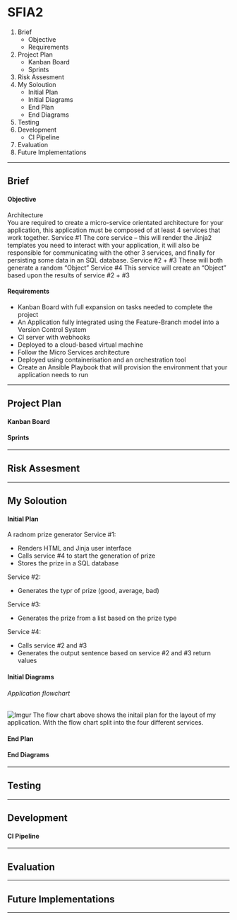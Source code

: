 # SFIA2

1. Brief 
    * Objective
    * Requirements
2. Project Plan
    * Kanban Board
    * Sprints
3. Risk Assesment 
4. My Soloution
    * Initial Plan
    * Initial Diagrams
    * End Plan
    * End Diagrams
5. Testing
6. Development
   * CI Pipeline
7. Evaluation 
8. Future Implementations 

---
## Brief

#### Objective
Architecture  
You are required to create a micro-service orientated architecture for your application, this application must be composed of at least 4 services that work together. 
Service #1 
The core service – this will render the Jinja2 templates you need to interact with your application, it will also be responsible for communicating with the other 3 services, and finally for persisting some data in an SQL database. 
Service #2 + #3 
These will both generate a random “Object” 
Service #4 
This service will create an “Object” based upon the results of service #2 + #3

#### Requirements
   * Kanban Board with full expansion on tasks needed to complete the project
   * An Application fully integrated using the Feature-Branch model into a Version Control System
   * CI server with webhooks
   * Deployed to a cloud-based virtual machine
   * Follow the Micro Services architecture 
   * Deployed using containerisation and an orchestration tool
   * Create an Ansible Playbook that will provision the environment that your application needs to run
   
---
## Project Plan 
#### Kanban Board
#### Sprints
---
## Risk Assesment 
---
## My Soloution 
#### Initial Plan

A radnom prize generator 
Service #1:
   * Renders HTML and Jinja user interface
   * Calls service #4 to start the generation of prize
   * Stores the prize in a SQL database
   
Service #2:
   * Generates the typr of prize (good, average, bad)
   
Service #3:
   * Generates the prize from a list based on the prize type
   
Service #4:
   * Calls service #2 and #3 
   * Generates the output sentence based on service #2 and #3 return values

#### Initial Diagrams
###### Application flowchart 
![Imgur](https://i.imgur.com/HY5Uuab.png)
The flow chart above shows the initail plan for the layout of my application. With the flow chart split into the four different services. 

#### End Plan
#### End Diagrams
---
## Testing
---
## Development 
#### CI Pipeline 
---
## Evaluation 
---
## Future Implementations
---
